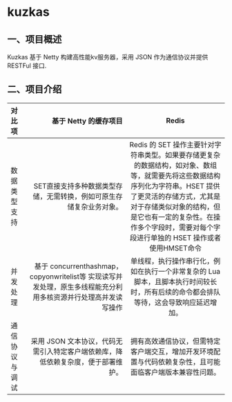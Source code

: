 # kuzkas

## 一、项目概述
Kuzkas 基于 Netty 构建高性能kv服务器，采用 JSON 作为通信协议并提供 RESTFul 接口.

## 二、项目介绍



|对比项|                                                           基于 Netty 的缓存项目 |                                                                         Redis                                                                         |
| :-----|-------------------------------------------------------------------------:|:-----------------------------------------------------------------------------------------------------------------------------------------------------:|
|数据类型支持|                                      SET直接支持多种数据类型存储，无需转换，例如可原生存储复杂业务对象。 | Redis 的 SET 操作主要针对字符串类型。如果要存储更复杂的数据结构，如对象、数组等，就需要先将这些数据结构序列化为字符串。HSET 提供了更灵活的存储方式，尤其是对于存储类似对象的结构，但是它也有一定的复杂性。在操作多个字段时，需要对每个字段进行单独的 HSET 操作或者使用HMSET命令 |
|并发处理| 基于 concurrenthashmap，copyonwritelist等 实现读写并发处理，原生多线程能充分利用多核资源并行处理高并发读写操作 |                                         单线程，执行操作串行化，例如在执行一个非常复杂的 Lua 脚本，且脚本执行时间较长时，所有后续的命令都会排队等待，这会导致响应延迟增加。                                          |
|通信协议与调试|                              采用 JSON 文本协议，代码无需引入特定客户端依赖库，降低依赖复杂度，便于部署维护。 |                                                 拥有高效通信协议，但需特定客户端交互，增加开发环境配置与代码依赖复杂性，且可能面临客户端版本兼容性问题。                                                  |

